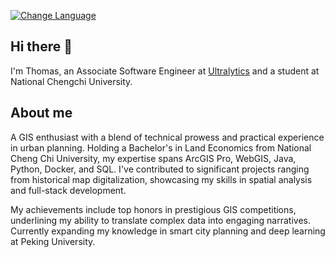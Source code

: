 [![Change Language](https://img.shields.io/badge/Language-%E7%B9%81%E9%AB%94%E4%B8%AD%E6%96%87-blue)](READMEzh.md)
## Hi there 👋

I'm Thomas, an Associate Software Engineer at [Ultralytics](https://github.com/ultralytics) and a student at National Chengchi University.

## About me

A GIS enthusiast with a blend of technical prowess and practical experience in urban planning. Holding a Bachelor's in Land Economics from National Cheng Chi University, my expertise spans ArcGIS Pro, WebGIS, Java, Python, Docker, and SQL. I've contributed to significant projects ranging from historical map digitalization, showcasing my skills in spatial analysis and full-stack development.

My achievements include top honors in prestigious GIS competitions, underlining my ability to translate complex data into engaging narratives. Currently expanding my knowledge in smart city planning and deep learning at Peking University.
<!--
**chuang091/chuang091** is a ✨ _special_ ✨ repository because its `README.md` (this file) appears on your GitHub profile.

Here are some ideas to get you started:

- 🔭 I’m currently working on ...
- 🌱 I’m currently learning ...
- 👯 I’m looking to collaborate on ...
- 🤔 I’m looking for help with ...
- 💬 Ask me about ...
- 📫 How to reach me: ...
- 😄 Pronouns: ...
- ⚡ Fun fact: ...
-->
